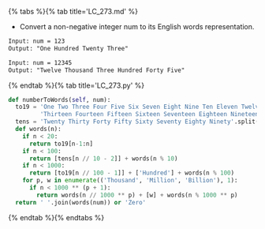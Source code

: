 {% tabs %}{% tab title='LC_273.md' %}

* Convert a non-negative integer num to its English words representation.

```txt
Input: num = 123
Output: "One Hundred Twenty Three"

Input: num = 12345
Output: "Twelve Thousand Three Hundred Forty Five"
```

{% endtab %}{% tab title='LC_273.py' %}

```py
def numberToWords(self, num):
  to19 = 'One Two Three Four Five Six Seven Eight Nine Ten Eleven Twelve ' \
         'Thirteen Fourteen Fifteen Sixteen Seventeen Eighteen Nineteen'.split()
  tens = 'Twenty Thirty Forty Fifty Sixty Seventy Eighty Ninety'.split()
  def words(n):
    if n < 20:
      return to19[n-1:n]
    if n < 100:
      return [tens[n // 10 - 2]] + words(n % 10)
    if n < 1000:
      return [to19[n // 100 - 1]] + ['Hundred'] + words(n % 100)
    for p, w in enumerate(('Thousand', 'Million', 'Billion'), 1):
      if n < 1000 ** (p + 1):
        return words(n // 1000 ** p) + [w] + words(n % 1000 ** p)
  return ' '.join(words(num)) or 'Zero'
```

{% endtab %}{% endtabs %}

